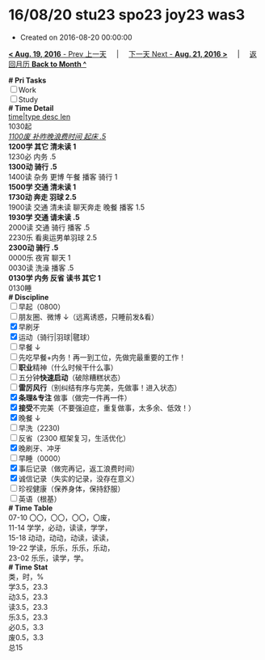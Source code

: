 # 16/08/20 stu23 spo23 joy23 was3

- Created on 2016-08-20 00:00:00

[**< Aug. 19, 2016** - Prev 上一天](_archived/lifelogs/2016/08/d19.md) &nbsp; &nbsp; | &nbsp; &nbsp; [下一天 Next - **Aug. 21, 2016 >**](_archived/lifelogs/2016/08/d21.md) &nbsp; &nbsp; |  &nbsp; &nbsp; [返回月历 **Back to Month ^**](_archived/lifelogs/2016/08/index.md)
<br/><div><b># Pri Tasks</b></div><div><input type="checkbox"/>Work</div><div><input type="checkbox"/>Study</div><div><b># Time Detail</b></div><div><u>time|type desc len</u></div><div>1030起</div><div><u><i>1100废 补昨晚浪费时间 起床 .5</i></u></div><div><b>1200学 其它 清未读 1</b></div><div>1230必 内务 .5</div><div><b>1300动 骑行 .5</b></div><div>1400读 杂务 更博 午餐 播客 骑行 1</div><div><b>1500学 交通 清未读 1</b></div><div><b>1730动 奔走 羽球 2.5</b></div><div>1900读 交通 清未读 聊天奔走 晚餐 播客 1.5</div><div><b>1930学 交通 请未读 .5</b></div><div>2000读 交通 骑行 播客 .5</div><div>2230乐 看奥运男单羽球 2.5</div><div><b>2300动 骑行 .5</b></div><div>0000乐 夜宵 聊天 1</div><div>0030读 洗澡 播客 .5</div><div><b>0130学 内务 反省 读书 其它 1</b></div><div>0130睡</div><div><b># Discipline</b></div><div><input type="checkbox"/>早起（0800）</div><div><input type="checkbox"/>朋友圈、微博 ↓（远离诱惑，只睡前发&amp;看）</div><div><input checked="true" type="checkbox"/>早刷牙</div><div><input checked="true" type="checkbox"/>运动（骑行|羽球|毽球）</div><div><input type="checkbox"/>早餐 ↓</div><div><input type="checkbox"/>先吃早餐+内务！再一到工位，先做完最重要的工作！</div><div><input type="checkbox"/><b>职业</b>精神（什么时候干什么事）</div><div><input type="checkbox"/>五分钟<b>快速启动</b>（破除糟糕状态）</div><div><input type="checkbox"/><b>雷厉风行</b>（别纠结有序与完美，先做事！进入状态）</div><div><input checked="true" type="checkbox"/><b>条理&amp;专注</b> 做事（做完一件再一件）</div><div><input checked="true" type="checkbox"/><b>接受</b>不完美（不要强迫症，重复做事，太多余、低效！）</div><div><input checked="true" type="checkbox"/>晚餐 ↓</div><div><input type="checkbox"/>早洗（2230)</div><div><input type="checkbox"/>反省（2300 框架复习，生活优化）</div><div><input checked="true" type="checkbox"/>晚刷牙、冲牙</div><div><input type="checkbox"/>早睡（0000）</div><div><input checked="true" type="checkbox"/>事后记录（做完再记，返工浪费时间）</div><div><input checked="true" type="checkbox"/>诚信记录（失实的记录，没存在意义）</div><div><input type="checkbox"/>珍视健康（保养身体，保持舒服）</div><div><input type="checkbox"/>英语（根基）</div><div><b># Time Table</b></div><div>07-10 〇〇，〇〇，〇〇，〇废，</div><div>11-14 学学，必动，读读，学学，</div><div>15-18 动动，动动，动读，读读，</div><div>19-22 学读，乐乐，乐乐，乐动，</div><div>23-02 乐乐，读学，学。</div><div><b># Time Stat</b></div><div>类，时，%</div><div>学3.5，23.3</div><div>动3.5，23.3</div><div>读3.5，23.3</div><div>乐3.5，23.3</div><div>必0.5，3.3</div><div>废0.5，3.3</div><div>总15</div>
